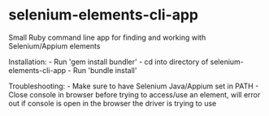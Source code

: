 selenium-elements-cli-app
=========================

Small Ruby command line app for finding and working with Selenium/Appium elements

Installation:
    - Run 'gem install bundler'
    - cd into directory of selenium-elements-cli-app
    - Run 'bundle install'

Troubleshooting:
    - Make sure to have Selenium Java/Appium set in PATH
    - Close console in browser before trying to access/use an element, will error out if console is open in the browser the driver is trying to use
